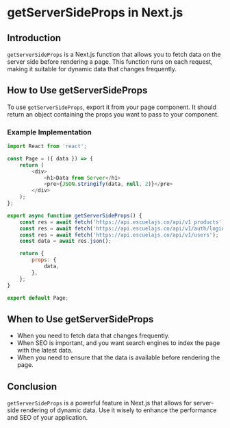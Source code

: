# getServerSideProps in Next.js

## Introduction
`getServerSideProps` is a Next.js function that allows you to fetch data on the server side before rendering a page. This function runs on each request, making it suitable for dynamic data that changes frequently.

## How to Use getServerSideProps
To use `getServerSideProps`, export it from your page component. It should return an object containing the props you want to pass to your component.

### Example Implementation
```javascript
import React from 'react';

const Page = ({ data }) => {
    return (
        <div>
            <h1>Data from Server</h1>
            <pre>{JSON.stringify(data, null, 2)}</pre>
        </div>
    );
};

export async function getServerSideProps() {
    const res = await fetch('https://api.escuelajs.co/api/v1 products');
    const res = await fetch('https://api.escuelajs.co/api/v1/auth/login');
    const res = await fetch('https://api.escuelajs.co/api/v1/users');
    const data = await res.json();

    return {
        props: {
            data,
        },
    };
}

export default Page;
```

## When to Use getServerSideProps
- When you need to fetch data that changes frequently.
- When SEO is important, and you want search engines to index the page with the latest data.
- When you need to ensure that the data is available before rendering the page.

## Conclusion
`getServerSideProps` is a powerful feature in Next.js that allows for server-side rendering of dynamic data. Use it wisely to enhance the performance and SEO of your application.
